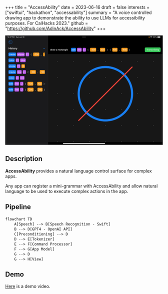 +++
title = "AccessAbility"
date = 2023-06-16
draft = false
interests = ["swiftui", "hackathon", "accessability"]
summary = "A voice controlled drawing app to demonstrate the ability to use LLMs for accessibility purposes. For CalHacks 2023."
github = "https://github.com/AdinAck/AccessAbility"
+++

![](images/screenshot1.png)

## Description
**AccessAbility** provides a natural language control surface for complex apps.

Any app can register a mini-grammar with AccessAbility and allow natural language to be used to execute complex actions in the app.

## Pipeline

```mermaid
flowchart TD
    A[Speech] --> B[Speech Recognition - Swift]
    B --> D[GPT4 - OpenAI API]
    C[Preconditioning] --> D
    D --> E[Tokenizer]
    E --> F[Command Processor]
    F --> G[App Model]
    G --> D
    G --> H[View]
```

## Demo
[Here](https://youtu.be/-AF6FgfQURc) is a demo video.
